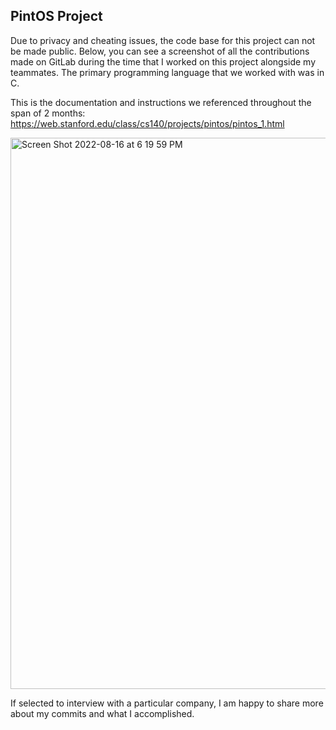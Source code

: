 ## PintOS Project 

Due to privacy and cheating issues, the code base for this project can not be made public. Below, you can see a screenshot of all the contributions made on GitLab during the time that I worked on this project alongside my teammates. The primary programming language that we worked with was in C. 

This is the documentation and instructions we referenced throughout the span of 2 months: https://web.stanford.edu/class/cs140/projects/pintos/pintos_1.html


<img width="882" alt="Screen Shot 2022-08-16 at 6 19 59 PM" src="https://user-images.githubusercontent.com/61725820/185001543-0e8d6d6a-f0b3-4600-ad68-6a652f7859d6.png">

If selected to interview with a particular company, I am happy to share more about my commits and what I accomplished.
